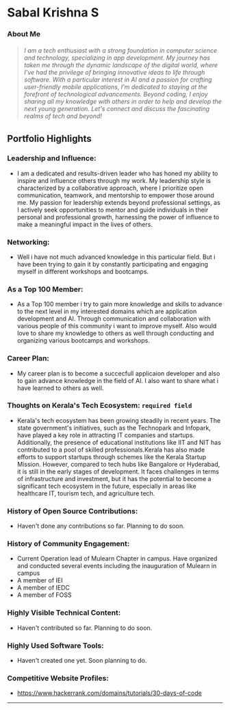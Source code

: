 # Sabal Krishna S

### About Me

> ###### I am a tech enthusiast with a strong foundation in computer science and technology, specializing in app development. My journey has taken me through the dynamic landscape of the digital world, where I've had the privilege of bringing innovative ideas to life through software. With a particular interest in AI and a passion for crafting user-friendly mobile applications, I'm dedicated to staying at the forefront of technological advancements. Beyond coding, I enjoy sharing all my knowledge with others in order to help and develop the next young generation. Let's connect and discuss the fascinating realms of tech and beyond!


## Portfolio Highlights



### Leadership and Influence: 

- I am a dedicated and results-driven leader who has honed my ability to inspire and influence others through my work. My leadership style is characterized by a collaborative approach, where I prioritize open communication, teamwork, and mentorship to empower those around me. My passion for leadership extends beyond professional settings, as I actively seek opportunities to mentor and guide individuals in their personal and professional growth, harnessing the power of influence to make a meaningful impact in the lives of others.

### Networking: 

- Well i have not much advanced knowledge in this particular field. But i have been trying to gain it by constantly participating and engaging myself in different workshops and bootcamps.

### As a Top 100 Member: 

-  As a Top 100 member i try to gain more knowledge and skills to advance to the next level in my interested domains which are application development and AI. Through communication and collaboration with various people of this community i want to improve myself. Also would love to share my knowledge to others as well through conducting and organizing various bootcamps and workshops.

### Career Plan: 

-  My career plan is to become a succecfull applicaion developer and also to gain advance knowledge in the field of AI. I also want to share what i have learned to others as well.

### Thoughts on Kerala's Tech Ecosystem: `required field`

-  Kerala's tech ecosystem has been growing steadily in recent years. The state government's initiatives, such as the Technopark and Infopark, have played a key role in attracting IT companies and startups. Additionally, the presence of educational institutions like IIT and NIT has contributed to a pool of skilled professionals.Kerala has also made efforts to support startups through schemes like the Kerala Startup Mission. However, compared to tech hubs like Bangalore or Hyderabad, it is still in the early stages of development. It faces challenges in terms of infrastructure and investment, but it has the potential to become a significant tech ecosystem in the future, especially in areas like healthcare IT, tourism tech, and agriculture tech.

### History of Open Source Contributions:

-  Haven't done any contributions so far. Planning to do soon.

### History of Community Engagement:

-  Current Operation lead of Mulearn Chapter in campus. Have organized and conducted several events including the inauguration of Mulearn in campus
-  A member of IEI
-  A member of IEDC
-  A member of FOSS

### Highly Visible Technical Content:

-  Haven't contributed so far. Planning to do soon.

### Highly Used Software Tools:

-  Haven't created one yet. Soon planning to do.

### Competitive Website Profiles:

- https://www.hackerrank.com/domains/tutorials/30-days-of-code

---

